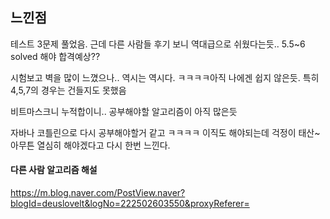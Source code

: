 ## 느낀점
테스트 3문제 풀었음. 근데 다른 사람들 후기 보니 역대급으로 쉬웠다는듯.. 5.5~6 solved 해야 합격예상??

시험보고 벽을 많이 느꼈으나.. 역시는 역시다. ㅋㅋㅋㅋ아직 나에겐 쉽지 않은듯. 특히 4,5,7의 경우는 건들지도 못했음

비트마스크니 누적합이니.. 공부해야할 알고리즘이 아직 많은듯

자바나 코틀린으로 다시 공부해야할거 같고 ㅋㅋㅋㅋ 이직도 해야되는데 걱정이 태산~ 아무튼 열심히 해야겠다고 다시 한번 느낀다.

#### 다른 사람 알고리즘 해설
https://m.blog.naver.com/PostView.naver?blogId=deuslovelt&logNo=222502603550&proxyReferer=

